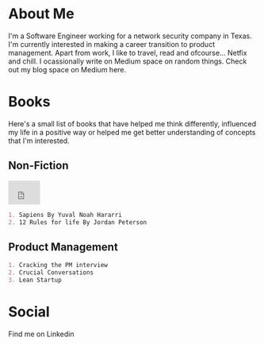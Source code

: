 # About Me

I'm a Software Engineer working for a network security company in Texas. I'm currently interested in making a career transition to product management. Apart from work, I like to travel, read and ofcourse... Netfix and chill. I ocassionally write on Medium space on random things. Check out my blog space on Medium here.

# Books

Here's a small list of books that have helped me think differently, influenced my life in a positive way or helped me get better understanding of concepts that I'm interested.

## Non-Fiction

<dl>
<iframe type="text/html" width="64" height="48" frameborder="0" allowfullscreen style="max-width:50%" src="https://read.amazon.com/kp/card?asin=B00ICN066A&preview=inline&linkCode=kpe&ref_=cm_sw_r_kb_dp_JV75Fb1SKPJ5M" ></iframe>
</dl>

```markdown
1. Sapiens By Yuval Noah Hararri
2. 12 Rules for life By Jordan Peterson
```

## Product Management

```markdown
1. Cracking the PM interview
2. Crucial Conversations
3. Lean Startup
```
# Social

Find me on Linkedin
